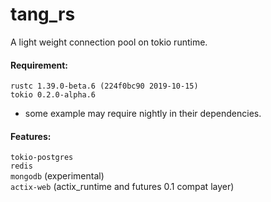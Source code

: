 # tang_rs
A light weight connection pool on tokio runtime.

#### Requirement:
`rustc 1.39.0-beta.6 (224f0bc90 2019-10-15)`<br>
`tokio 0.2.0-alpha.6`<br>
* some example may require nightly in their dependencies.

#### Features:
`tokio-postgres`<br>
`redis`<br> 
`mongodb` (experimental)<br>
`actix-web` (actix_runtime and futures 0.1 compat layer)
